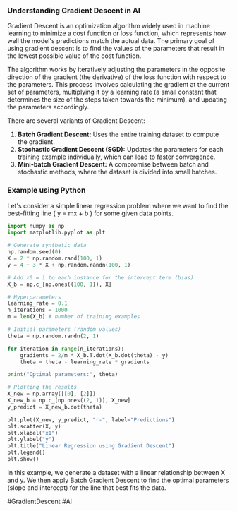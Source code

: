 ### Understanding Gradient Descent in AI

Gradient Descent is an optimization algorithm widely used in machine learning to minimize a cost function or loss function, which represents how well the model's predictions match the actual data. The primary goal of using gradient descent is to find the values of the parameters that result in the lowest possible value of the cost function.

The algorithm works by iteratively adjusting the parameters in the opposite direction of the gradient (the derivative) of the loss function with respect to the parameters. This process involves calculating the gradient at the current set of parameters, multiplying it by a learning rate (a small constant that determines the size of the steps taken towards the minimum), and updating the parameters accordingly.

There are several variants of Gradient Descent:
1. **Batch Gradient Descent:** Uses the entire training dataset to compute the gradient.
2. **Stochastic Gradient Descent (SGD):** Updates the parameters for each training example individually, which can lead to faster convergence.
3. **Mini-batch Gradient Descent:** A compromise between batch and stochastic methods, where the dataset is divided into small batches.

### Example using Python

Let's consider a simple linear regression problem where we want to find the best-fitting line \( y = mx + b \) for some given data points.

```python
import numpy as np
import matplotlib.pyplot as plt

# Generate synthetic data
np.random.seed(0)
X = 2 * np.random.rand(100, 1)
y = 4 + 3 * X + np.random.randn(100, 1)

# Add x0 = 1 to each instance for the intercept term (bias)
X_b = np.c_[np.ones((100, 1)), X] 

# Hyperparameters
learning_rate = 0.1
n_iterations = 1000
m = len(X_b) # number of training examples

# Initial parameters (random values)
theta = np.random.randn(2, 1)

for iteration in range(n_iterations):
    gradients = 2/m * X_b.T.dot(X_b.dot(theta) - y)
    theta = theta - learning_rate * gradients

print("Optimal parameters:", theta)

# Plotting the results
X_new = np.array([[0], [2]])
X_new_b = np.c_[np.ones((2, 1)), X_new] 
y_predict = X_new_b.dot(theta)

plt.plot(X_new, y_predict, "r-", label="Predictions")
plt.scatter(X, y)
plt.xlabel("x1")
plt.ylabel("y")
plt.title("Linear Regression using Gradient Descent")
plt.legend()
plt.show()
```

In this example, we generate a dataset with a linear relationship between X and y. We then apply Batch Gradient Descent to find the optimal parameters (slope and intercept) for the line that best fits the data.

#GradientDescent #AI